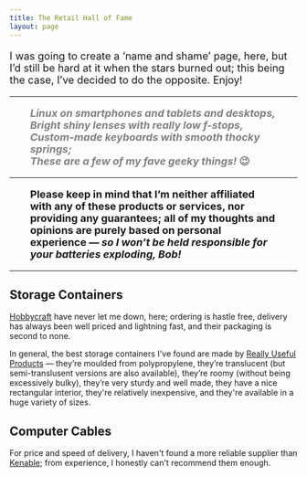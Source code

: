 ```yaml
---
title: The Retail Hall of Fame
layout: page
---
```


<font size="4">

I was going to create a  ‘name and shame’ page, here, but I’d still be hard at it when the stars burned out; this being the case, I’ve decided to do the opposite. Enjoy!

<hr>

<span style="display:block; margin-left:2em; margin-right:2em">
  <p style="color: grey">
    <font size="4"><b><i>Linux on smartphones and tablets and desktops,<br>
Bright shiny lenses with really low f-stops,<br>
Custom-made keyboards with smooth thocky springs;<br>
These are a few of my fave geeky things! </i>😉</font></b>
  </p>
</span>


<hr> 

<span style="display:block; margin-left:2em; margin-right:2em">

<b>Please keep in mind that I’m neither affiliated with any of these products or services, nor providing any guarantees; all of my thoughts and opinions are purely based on personal experience — <i>so I won’t be held responsible for your batteries exploding, Bob!</i></b> 

</span> 

</font>

<hr>

<h2>Storage Containers</h2>

[Hobbycraft](https://hobbycraft.co.uk) have never let me down, here; ordering is hastle free, delivery has always been well priced and lightning fast, and their packaging is second to none.

In general, the best storage containers I've found are made by [Really Useful Products](https://reallyusefulproducts.co.uk) — they’re moulded from polypropylene, they’re translucent (but semi-translusent versions are also available), they’re roomy (without being excessively bulky), they’re very sturdy and well made, they have a nice rectangular interior, they're relatively inexpensive, and they're available in a huge variety of sizes.

<h2>Computer Cables</h2>

For price and speed of delivery, I haven't found a more reliable supplier than [Kenable](https://www.kenable.co.uk/en/); from experience, I honestly can't recommend them enough.

